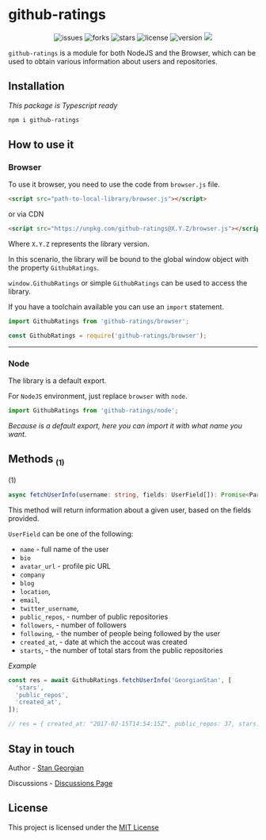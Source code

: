 # github-ratings

<div style='text-align:center'>
    <img src='https://img.shields.io/github/issues/GeorgianStan/github-ratings' alt='issues'>
    <img src='https://img.shields.io/github/forks/GeorgianStan/github-ratings' alt='forks'>
    <img src='https://img.shields.io/github/stars/GeorgianStan/github-ratings' alt='stars'>
    <img src='https://img.shields.io/github/license/GeorgianStan/github-ratings' alt='license'>
    <img src='https://img.shields.io/github/package-json/v/GeorgianStan/github-ratings?color=%237146f9&logo=javascript' alt='version'>
    <a href="https://david-dm.org/georgianstan/github-ratings" title="dependencies status"><img src="https://status.david-dm.org/gh/georgianstan/github-ratings.svg"/></a>
</div>

`github-ratings` is a module for both NodeJS and the Browser, which can be used to obtain various information about users and repositories.

## Installation

_This package is Typescript ready_

```bash
npm i github-ratings
```

## How to use it

### Browser

To use it browser, you need to use the code from `browser.js` file.

```html
<script src="path-to-local-library/browser.js"></script>
```

or via CDN

```html
<script src="https://unpkg.com/github-ratings@X.Y.Z/browser.js"></script>
```

Where `X.Y.Z` represents the library version.

In this scenario, the library will be bound to the global window object with the property `GithubRatings`.

`window.GithubRatings` or simple `GithubRatings` can be used to access the library.

If you have a toolchain available you can use an `import` statement.

```ts
import GithubRatings from 'github-ratings/browser';
```

```js
const GithubRatings = require('github-ratings/browser');
```

---

### Node

The library is a default export.

For `NodeJS` environment, just replace `browser` with `node`.

```ts
import GithubRatings from 'github-ratings/node';
```

_Because is a default export, here you can import it with what name you want._

## Methods <sub style='font-size:15px'>(1)</sub>

(1)

```typescript
async fetchUserInfo(username: string, fields: UserField[]): Promise<PartialRecord<UserField, any>>  {}
```

This method will return information about a given user, based on the fields provided.

`UserField` can be one of the following:

- `name` - full name of the user
- `bio`
- `avatar_url` - profile pic URL
- `company`
- `blog`
- `location`,
- `email`,
- `twitter_username`,
- `public_repos`, - number of public repositories
- `followers`, - number of followers
- `following`, - the number of people being followed by the user
- `created_at`, - date at which the accout was created
- `starts`, - the number of total stars from the public repositories

_Example_

```js
const res = await GithubRatings.fetchUserInfo('GeorgianStan', [
  'stars',
  'public_repos',
  'created_at',
]);

// res = { created_at: "2017-02-15T14:54:15Z", public_repos: 37, stars: 50}
```

## Stay in touch

Author - [Stan Georgian](https://twitter.com/GeorgianStan9)

Discussions - [Discussions Page](https://github.com/GeorgianStan/github-ratings/discussions)

## License

This project is licensed under the [MIT License](https://github.com/GeorgianStan/github-ratings/blob/master/LICENSE)
